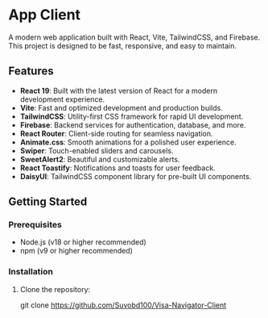 # App Client

A modern web application built with React, Vite, TailwindCSS, and Firebase. This project is designed to be fast, responsive, and easy to maintain.

## Features

- **React 19**: Built with the latest version of React for a modern development experience.
- **Vite**: Fast and optimized development and production builds.
- **TailwindCSS**: Utility-first CSS framework for rapid UI development.
- **Firebase**: Backend services for authentication, database, and more.
- **React Router**: Client-side routing for seamless navigation.
- **Animate.css**: Smooth animations for a polished user experience.
- **Swiper**: Touch-enabled sliders and carousels.
- **SweetAlert2**: Beautiful and customizable alerts.
- **React Toastify**: Notifications and toasts for user feedback.
- **DaisyUI**: TailwindCSS component library for pre-built UI components.

## Getting Started

### Prerequisites

- Node.js (v18 or higher recommended)
- npm (v9 or higher recommended)

### Installation

1. Clone the repository:
 
   git clone https://github.com/Suvobd100/Visa-Navigator-Client
   
